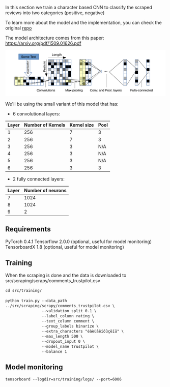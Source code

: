In this section we train a character based CNN to classify the scraped reviews into two categories (positive, negative)

To learn more about the model and the implementation, you can check the original <a href="https://github.com/ahmedbesbes/character-based-cnn">repo</a>


The model architecture comes from this paper: https://arxiv.org/pdf/1509.01626.pdf

![Network architecture](images/character_cnn.png)

We'll be using the small variant of this model that has:

- 6 convolutional layers:

|Layer|Number of Kernels|Kernel size|Pool|
|-|-|-|-|
|1|256|7|3|
|2|256|7|3|
|3|256|3|N/A|
|4|256|3|N/A|
|5|256|3|N/A|
|6|256|3|3|

- 2 fully connected layers:

|Layer|Number of neurons|
|-|-|
|7|1024|
|8|1024|
|9|2|

## Requirements

PyTorch 0.4.1
Tensorflow 2.0.0 (optional, useful for model monitoring)
TensorboardX 1.8 (optional, useful for model monitoring) 

## Training

When the scraping is done and the data is downloaded to src/scraping/scrapy/comments_trustpilot.csv

```shell
cd src/training/

python train.py --data_path ../src/scraping/scrapy/comments_trustpilot.csv \
                --validation_split 0.1 \
                --label_column rating \
                --text_column comment \
                --group_labels binarize \ 
                --extra_characters "éàèùâêîôûçëïü" \
                --max_length 500 \
                --dropout_input 0 \
                --model_name trustpilot \
                --balance 1
```

## Model monitoring 

```shell
tensorboard --logdir=src/training/logs/ --port=6006
```
